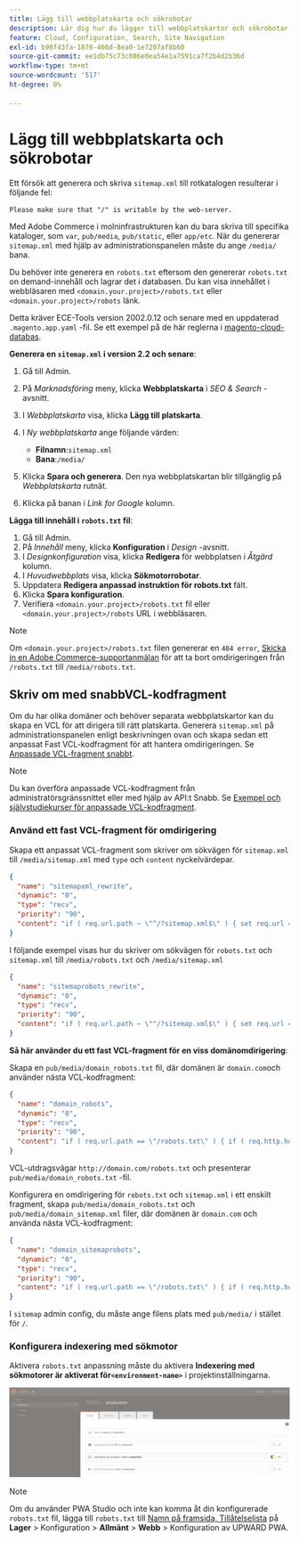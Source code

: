 ```yaml
---
title: Lägg till webbplatskarta och sökrobotar
description: Lär dig hur du lägger till webbplatskartor och sökrobotar i Adobe Commerce i molninfrastruktur.
feature: Cloud, Configuration, Search, Site Navigation
exl-id: b98f43fa-1878-466d-8ea0-1e7207af8b60
source-git-commit: ee1db75c73c086e0ea54e1a7591ca7f2b4d2b36d
workflow-type: tm+mt
source-wordcount: '517'
ht-degree: 0%

---
```


# Lägg till webbplatskarta och sökrobotar

Ett försök att generera och skriva `sitemap.xml` till rotkatalogen resulterar i följande fel:

```terminal
Please make sure that "/" is writable by the web-server.
```

Med Adobe Commerce i molninfrastrukturen kan du bara skriva till specifika kataloger, som `var`, `pub/media`, `pub/static`, eller `app/etc`. När du genererar `sitemap.xml` med hjälp av administrationspanelen måste du ange `/media/` bana.

Du behöver inte generera en `robots.txt` eftersom den genererar `robots.txt` on demand-innehåll och lagrar det i databasen. Du kan visa innehållet i webbläsaren med `<domain.your.project>/robots.txt` eller `<domain.your.project>/robots` länk.

Detta kräver ECE-Tools version 2002.0.12 och senare med en uppdaterad `.magento.app.yaml` -fil. Se ett exempel på de här reglerna i [magento-cloud-databas](https://github.com/magento/magento-cloud/blob/master/.magento.app.yaml#L43-L49).

**Generera en `sitemap.xml` i version 2.2 och senare**:

1. Gå till Admin.
1. På _Marknadsföring_ meny, klicka **Webbplatskarta** i _SEO &amp; Search_ -avsnitt.
1. I _Webbplatskarta_ visa, klicka **Lägg till platskarta**.
1. I _Ny webbplatskarta_ ange följande värden:

   - **Filnamn**:`sitemap.xml`
   - **Bana**:`/media/`

1. Klicka **Spara och generera**. Den nya webbplatskartan blir tillgänglig på _Webbplatskarta_ rutnät.
1. Klicka på banan i _Link for Google_ kolumn.

**Lägga till innehåll i `robots.txt` fil**:

1. Gå till Admin.
1. På _Innehåll_ meny, klicka **Konfiguration** i _Design_ -avsnitt.
1. I _Designkonfiguration_ visa, klicka **Redigera** för webbplatsen i _Åtgärd_ kolumn.
1. I _Huvudwebbplats_ visa, klicka **Sökmotorrobotar**.
1. Uppdatera **Redigera anpassad instruktion för robots.txt** fält.
1. Klicka **Spara konfiguration**.
1. Verifiera `<domain.your.project>/robots.txt` fil eller `<domain.your.project>/robots` URL i webbläsaren.

>[!NOTE]
>
>Om `<domain.your.project>/robots.txt` filen genererar en `404 error`, [Skicka in en Adobe Commerce-supportanmälan](https://experienceleague.adobe.com/docs/commerce-knowledge-base/kb/help-center-guide/magento-help-center-user-guide.html#submit-ticket) för att ta bort omdirigeringen från `/robots.txt` till `/media/robots.txt`.

## Skriv om med snabbVCL-kodfragment

Om du har olika domäner och behöver separata webbplatskartor kan du skapa en VCL för att dirigera till rätt platskarta. Generera `sitemap.xml` på administrationspanelen enligt beskrivningen ovan och skapa sedan ett anpassat Fast VCL-kodfragment för att hantera omdirigeringen. Se [Anpassade VCL-fragment snabbt](../cdn/fastly-vcl-custom-snippets.md).

>[!NOTE]
>
> Du kan överföra anpassade VCL-kodfragment från administratörsgränssnittet eller med hjälp av API:t Snabb. Se [Exempel och självstudiekurser för anpassade VCL-kodfragment](../cdn/fastly-vcl-custom-snippets.md#example-vcl-snippet-code).

### Använd ett fast VCL-fragment för omdirigering

Skapa ett anpassat VCL-fragment som skriver om sökvägen för `sitemap.xml` till `/media/sitemap.xml` med `type` och `content` nyckelvärdepar.

```json
{
  "name": "sitemapxml_rewrite",
  "dynamic": "0",
  "type": "recv",
  "priority": "90",
  "content": "if ( req.url.path ~ \"^/?sitemap.xml$\" ) { set req.url = \"/media/sitemap.xml\"; }"
}
```

I följande exempel visas hur du skriver om sökvägen för `robots.txt` och `sitemap.xml` till `/media/robots.txt` och `/media/sitemap.xml`

```json
{
  "name": "sitemaprobots_rewrite",
  "dynamic": "0",
  "type": "recv",
  "priority": "90",
  "content": "if ( req.url.path ~ \"^/?sitemap.xml$\" ) { set req.url = \"/media/sitemap.xml\"; } else if (req.url.path ~ \"^/?robots.txt$\") { set req.url = \"/media/robots.txt\";}"
}
```

**Så här använder du ett fast VCL-fragment för en viss domänomdirigering**:

Skapa en `pub/media/domain_robots.txt` fil, där domänen är `domain.com`och använder nästa VCL-kodfragment:

```json
{
  "name": "domain_robots",
  "dynamic": "0",
  "type": "recv",
  "priority": "90",
  "content": "if ( req.url.path == \"/robots.txt\" ) { if ( req.http.host ~ \"(domain).com$\" ) { set req.url = \"/media/\" re.group.1 \"_robots.txt\"; }}"
}
```

VCL-utdragsvägar `http://domain.com/robots.txt` och presenterar `pub/media/domain_robots.txt` -fil.

Konfigurera en omdirigering för `robots.txt` och `sitemap.xml` i ett enskilt fragment, skapa `pub/media/domain_robots.txt` och `pub/media/domain_sitemap.xml` filer, där domänen är `domain.com` och använda nästa VCL-kodfragment:

```json
{
  "name": "domain_sitemaprobots",
  "dynamic": "0",
  "type": "recv",
  "priority": "90",
  "content": "if ( req.url.path == \"/robots.txt\" ) { if ( req.http.host ~ \"(domain).com$\" ) { set req.url = \"/media/\" re.group.1 \"_robots.txt\"; }} else if ( req.url.path == \"/sitemap.xml\" ) { if ( req.http.host ~ \"(domain).com$\" ) {  set req.url = \"/media/\" re.group.1 \"_sitemap.xml\"; }}"
}
```

I `sitemap` admin config, du måste ange filens plats med `pub/media/` i stället för `/`.

### Konfigurera indexering med sökmotor

Aktivera `robots.txt` anpassning måste du aktivera **Indexering med sökmotorer är aktiverat för`<environment-name>`** i projektinställningarna.

![Använd [!DNL Cloud Console] för att hantera miljöer](../../assets/robots-indexing-by-search-engine.png)

>[!NOTE]
>
>Om du använder PWA Studio och inte kan komma åt din konfigurerade `robots.txt` fil, lägga till `robots.txt` till [Namn på framsida, Tillåtelselista](https://github.com/magento/magento2-upward-connector#front-name-allowlist) på **Lager** > Konfiguration > **Allmänt** > **Webb** > Konfiguration av UPWARD PWA.
